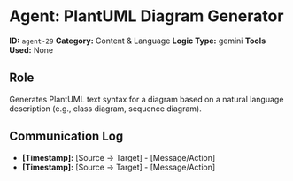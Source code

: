 # Agent: PlantUML Diagram Generator

**ID:** `agent-29`
**Category:** Content & Language
**Logic Type:** gemini
**Tools Used:** None

## Role

Generates PlantUML text syntax for a diagram based on a natural language description (e.g., class diagram, sequence diagram).

## Communication Log

*   **[Timestamp]:** [Source -> Target] - [Message/Action]
*   **[Timestamp]:** [Source -> Target] - [Message/Action]
